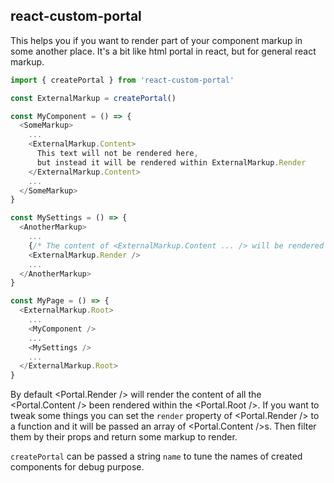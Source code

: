 ## react-custom-portal

This helps you if you want to render part of your component markup in some another place.
It's a bit like html portal in react, but for general react markup.

```js
import { createPortal } from 'react-custom-portal'

const ExternalMarkup = createPortal()

const MyComponent = () => {
  <SomeMarkup>
    ...
    <ExternalMarkup.Content>
      This text will not be rendered here,
      but instead it will be rendered within ExternalMarkup.Render
    </ExternalMarkup.Content>
    ...
  </SomeMarkup>
}

const MySettings = () => {
  <AnotherMarkup>
    ...
    {/* The content of <ExternalMarkup.Content ... /> will be rendered here */}
    <ExternalMarkup.Render />
    ...
  </AnotherMarkup>
}

const MyPage = () => {
  <ExternalMarkup.Root>
    ...
    <MyComponent />
    ...
    <MySettings />
    ...
  </ExternalMarkup.Root>
}

```

By default &lt;Portal.Render /> will render the content of  all the &lt;Portal.Content />  been rendered within the &lt;Portal.Root />. If you want to tweak some things you can set the `render` property of &lt;Portal.Render /> to a function and it will be passed an array of &lt;Portal.Content />s. Then filter them by their props and return some markup to render.

`createPortal` can be passed a string `name` to tune the names of created components for debug purpose.
